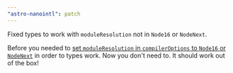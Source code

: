 ```yaml
---
"astro-nanointl": patch
---
```


Fixed types to work with `moduleResolution` not in `Node16` or `NodeNext`. 

Before you needed to [set `moduleResolution` in `compilerOptions` to `Node16` or `NodeNext`](https://stackoverflow.com/a/70020984) in order to types work. Now you don't need to. It should work out of the box!
